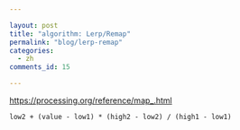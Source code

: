 ```yaml
---

layout: post
title: "algorithm: Lerp/Remap"
permalink: "blog/lerp-remap"
categories:
  - zh
comments_id: 15

---
```



https://processing.org/reference/map_.html

`low2 + (value - low1) * (high2 - low2) / (high1 - low1)`
